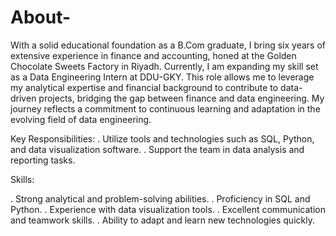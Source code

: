 # About-
With a solid educational foundation as a B.Com graduate, I bring six years of extensive experience in finance and accounting, 
honed at the Golden Chocolate Sweets Factory in Riyadh. Currently, I am expanding my skill set as a Data Engineering Intern 
at DDU-GKY. This role allows me to leverage my analytical expertise and financial background to contribute to data-driven projects,
bridging the gap between finance and data engineering. My journey reflects a commitment to continuous learning and adaptation
in the evolving field of data engineering.

Key Responsibilities:
. Utilize tools and technologies such as SQL, Python, and data visualization software.
. Support the team in data analysis and reporting tasks.

Skills:

. Strong analytical and problem-solving abilities.
. Proficiency in SQL and Python.
. Experience with data visualization tools.
. Excellent communication and teamwork skills.
. Ability to adapt and learn new technologies quickly.
